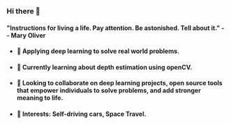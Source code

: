 ### Hi there 👋
#### "Instructions for living a life. Pay attention. Be astonished. Tell about it." -- Mary Oliver 

* #### 🔭 Applying deep learning to solve real world problems.

* #### 🌱 Currently learning about depth estimation using openCV.

* #### 👯 Looking to collaborate on deep learning projects, open source tools that empower individuals to solve problems, and add stronger meaning to life.

* #### 💬 Interests: Self-driving cars, Space Travel.

